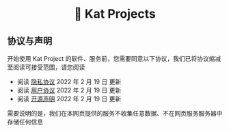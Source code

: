<h1 align="center">🌋 Kat Projects</h1>

## 协议与声明

开始使用 Kat Project 的软件、服务前，您需要同意以下协议，我们已将协议缩减至阅读可接受范围，请您阅读

- 阅读 [隐私协议](privacy-policy.md) 2022 年 2 月 19 日 更新
- 阅读 [用户协议](terms-of-use.md) 2022 年 2 月 19 日 更新
- 阅读 [开源声明](open-source-license.md) 2022 年 2 月 19 日 更新

需要说明的是，我们在本网页提供的服务不收集任意数据、不在网页服务服务器中存储任何信息
